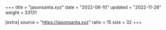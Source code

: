+++
title = "jasonsanta.xyz"
date = "2022-06-10"
updated = "2022-11-28"
weight = 33131

[extra]
source = "https://jasonsanta.xyz"
ratio = 15
size = 32
+++
